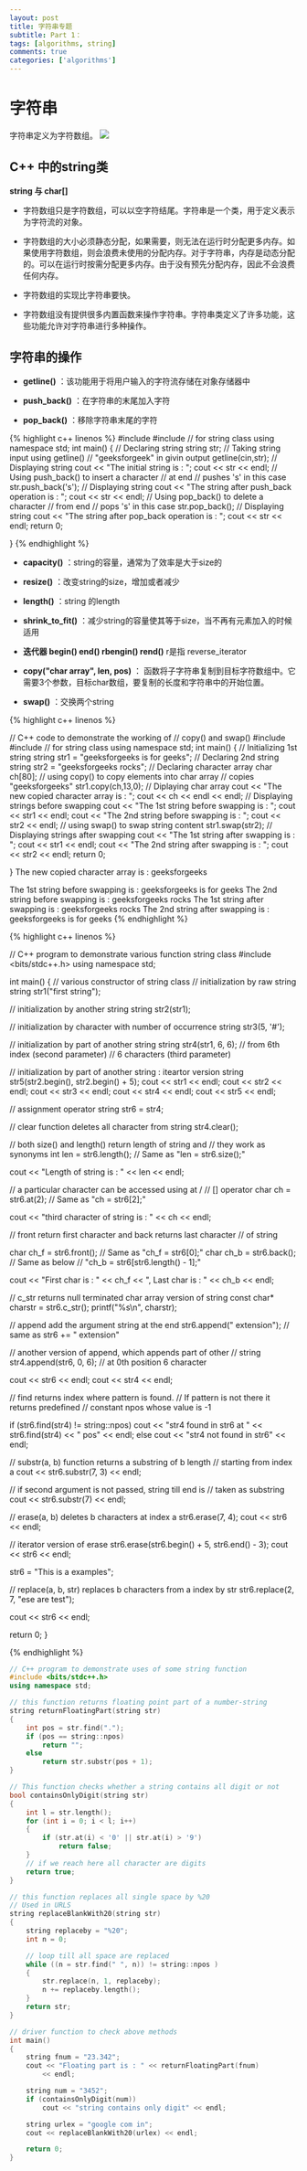 ```yaml
---
layout: post
title: 字符串专题
subtitle: Part 1：
tags: [algorithms, string]
comments: true
categories: ['algorithms']
---
```


# 字符串


字符串定义为字符数组。
![](https://media.geeksforgeeks.org/wp-content/uploads/finnnal.png)


## C++ 中的string类



**string 与 char[]**


* 字符数组只是字符数组，可以以空字符结尾。字符串是一个类，用于定义表示为字符流的对象。
 

* 字符数组的大小必须静态分配，如果需要，则无法在运行时分配更多内存。如果使用字符数组，则会浪费未使用的分配内存。对于字符串，内存是动态分配的。可以在运行时按需分配更多内存。由于没有预先分配内存，因此不会浪费任何内存。


* 字符数组的实现比字符串要快。
 

* 字符数组没有提供很多内置函数来操作字符串。字符串类定义了许多功能，这些功能允许对字符串进行多种操作。


## 字符串的操作


* **getline()** ：该功能用于将用户输入的字符流存储在对象存储器中

* **push_back()** ：在字符串的末尾加入字符

* **pop_back()** ：移除字符串末尾的字符


 {% highlight c++ linenos %}
    #include<iostream> 
    #include<string> // for string class 
    using namespace std; 
    int main() 
    { 
     // Declaring string 
        string str; 
        // Taking string input using getline() 
        // "geeksforgeek" in givin output 
        getline(cin,str); 
        // Displaying string 
        cout << "The initial string is : "; 
        cout << str << endl; 
        // Using push_back() to insert a character 
        // at end 
        // pushes 's' in this case 
        str.push_back('s'); 
        // Displaying string 
        cout << "The string after push_back operation is : "; 
        cout << str << endl; 
        // Using pop_back() to delete a character 
        // from end 
        // pops 's' in this case 
        str.pop_back(); 
        // Displaying string 
        cout << "The string after pop_back operation is : "; 
        cout << str << endl; 
        return 0;    

   } 
  {% endhighlight %}

* **capacity()** ：string的容量，通常为了效率是大于size的

* **resize()**  ：改变string的size，增加或者减少

* **length()** ：string 的length

* **shrink_to_fit()** ：减少string的容量使其等于size，当不再有元素加入的时候适用

* **迭代器 begin() end() rbengin() rend()** r是指 reverse_iterator

* **copy("char array", len, pos)** ： 函数将子字符串复制到目标字符数组中。它需要3个参数，目标char数组，要复制的长度和字符串中的开始位置。

* **swap()** ：交换两个string


{% highlight c++ linenos %}

  // C++ code to demonstrate the working of 
  // copy() and swap() 
  #include<iostream> 
  #include<string> // for string class 
  using namespace std; 
  int main() 
  { 
      // Initializing 1st string 
      string str1 = "geeksforgeeks is for geeks"; 
      // Declaring 2nd string 
      string str2 = "geeksforgeeks rocks"; 
      // Declaring character array 
      char ch[80]; 
      // using copy() to copy elements into char array 
      // copies "geeksforgeeks" 
      str1.copy(ch,13,0);
      // Diplaying char array 
      cout << "The new copied character array is : "; 
      cout << ch << endl << endl; 
      // Displaying strings before swapping 
      cout << "The 1st string before swapping is : "; 
      cout << str1 << endl; 
      cout << "The 2nd string before swapping is : "; 
      cout << str2 << endl; 
      // using swap() to swap string content 
      str1.swap(str2); 
      // Displaying strings after swapping 
      cout << "The 1st string after swapping is : "; 
      cout << str1 << endl; 
      cout << "The 2nd string after swapping is : "; 
      cout << str2 << endl; 
      return 0; 

  } 
 The new copied character array is : geeksforgeeks

The 1st string before swapping is : geeksforgeeks is for geeks
The 2nd string before swapping is : geeksforgeeks rocks
The 1st string after swapping is : geeksforgeeks rocks
The 2nd string after swapping is : geeksforgeeks is for geeks
  {% endhighlight %}


{% highlight c++ linenos %}

// C++ program to demonstrate various function string class 
#include <bits/stdc++.h> 
using namespace std; 
  
int main() 
{ 
    // various constructor of string class 
    // initialization by raw string 
    string str1("first string"); 
   
   // initialization by another string 
    string str2(str1); 
   
   // initialization by character with number of occurrence 
    string str3(5, '#'); 
   
   // initialization by part of another string 
    string str4(str1, 6, 6); //    from 6th index (second parameter) 
                             // 6 characters (third parameter)
                             
   // initialization by part of another string : iteartor version 
    string str5(str2.begin(), str2.begin() + 5); 
    cout << str1 << endl; 
    cout << str2 << endl; 
    cout << str3 << endl; 
    cout << str4 << endl; 
    cout << str5 << endl; 
    
   //  assignment operator 
    string str6 = str4; 
  
   // clear function deletes all character from string 
   str4.clear(); 
  
   //  both size() and length() return length of string and 
   //  they work as synonyms 
   int len = str6.length(); // Same as "len = str6.size();" 
  
   cout << "Length of string is : " << len << endl; 
  
   // a particular character can be accessed using at / 
   // [] operator 
   char ch = str6.at(2); //  Same as "ch = str6[2];" 
  
  
   cout << "third character of string is : " << ch << endl; 
  
   //  front return first character and back returns last character 
   //  of string 
  
   char ch_f = str6.front();  // Same as "ch_f = str6[0];" 
   char ch_b = str6.back();   // Same as below 
                               // "ch_b = str6[str6.length() - 1];" 
  
   cout << "First char is : " << ch_f << ", Last char is : "
         << ch_b << endl; 
  
   // c_str returns null terminated char array version of string 
   const char* charstr = str6.c_str(); 
   printf("%s\n", charstr); 
  
   // append add the argument string at the end 
   str6.append(" extension"); 
   //  same as str6 += " extension" 
  
   // another version of append, which appends part of other 
   // string 
   str4.append(str6, 0, 6);  // at 0th position 6 character 
  
   cout << str6 << endl; 
   cout << str4 << endl; 
  
   //  find returns index where pattern is found. 
   //  If pattern is not there it returns predefined 
   //  constant npos whose value is -1 
  
   if (str6.find(str4) != string::npos) 
       cout << "str4 found in str6 at " << str6.find(str4) 
             << " pos" << endl; 
   else
       cout << "str4 not found in str6" << endl; 
  
   //  substr(a, b) function returns a substring of b length 
   //  starting from index a 
   cout << str6.substr(7, 3) << endl; 
  
   //  if second argument is not passed, string till end is 
   // taken as substring 
   cout << str6.substr(7) << endl; 
  
   //  erase(a, b) deletes b characters at index a 
   str6.erase(7, 4); 
   cout << str6 << endl; 
  
   //  iterator version of erase 
   str6.erase(str6.begin() + 5, str6.end() - 3); 
   cout << str6 << endl; 
  
   str6 = "This is a examples"; 
  
   //  replace(a, b, str)  replaces b characters from a index by str 
   str6.replace(2, 7, "ese are test"); 
  
   cout << str6 << endl; 
  
   return 0; 
} 

  {% endhighlight %}

~~~c++
// C++ program to demonstrate uses of some string function 
#include <bits/stdc++.h> 
using namespace std; 

// this function returns floating point part of a number-string 
string returnFloatingPart(string str) 
{ 
	int pos = str.find("."); 
	if (pos == string::npos) 
		return ""; 
	else
		return str.substr(pos + 1); 
} 

// This function checks whether a string contains all digit or not 
bool containsOnlyDigit(string str) 
{ 
	int l = str.length(); 
	for (int i = 0; i < l; i++) 
	{ 
		if (str.at(i) < '0' || str.at(i) > '9') 
			return false; 
	} 
	// if we reach here all character are digits 
	return true; 
} 

// this function replaces all single space by %20 
// Used in URLS 
string replaceBlankWith20(string str) 
{ 
	string replaceby = "%20"; 
	int n = 0; 

	// loop till all space are replaced 
	while ((n = str.find(" ", n)) != string::npos ) 
	{ 
		str.replace(n, 1, replaceby); 
		n += replaceby.length(); 
	} 
	return str; 
} 

// driver function to check above methods 
int main() 
{ 
	string fnum = "23.342"; 
	cout << "Floating part is : " << returnFloatingPart(fnum) 
		<< endl; 

	string num = "3452"; 
	if (containsOnlyDigit(num)) 
		cout << "string contains only digit" << endl; 

	string urlex = "google com in"; 
	cout << replaceBlankWith20(urlex) << endl; 

	return 0;	 
} 

~~~
